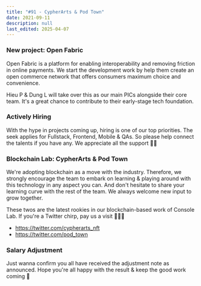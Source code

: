 ```yaml
---
title: "#91 - CypherArts & Pod Town"
date: 2021-09-11
description: null
last_edited: 2025-04-07
---
```


### New project: Open Fabric

Open Fabric is a platform for enabling interoperability and removing friction in online payments. We start the development work by help them create an open commerce network that offers consumers maximum choice and convenience.

Hieu P & Dung L will take over this as our main PICs alongside their core team. It's a great chance to contribute to their early-stage tech foundation.

### Actively Hiring

With the hype in projects coming up, hiring is one of our top priorities. The seek applies for Fullstack, Frontend, Mobile & QAs. So please help connect the talents if you have any. We appreciate all the support 🙏🏻

### Blockchain Lab: CypherArts & Pod Town

We're adopting blockchain as a move with the industry. Therefore, we strongly encourage the team to embark on learning & playing around with this technology in any aspect you can. And don't hesitate to share your learning curve with the rest of the team. We always welcome new input to grow together.

These twos are the latest rookies in our blockchain-based work of Console Lab. If you're a Twitter chirp, pay us a visit 💁🏻‍♀️

- <https://twitter.com/cypherarts_nft>
- <https://twitter.com/pod_town>

### Salary Adjustment

Just wanna confirm you all have received the adjustment note as announced. Hope you're all happy with the result & keep the good work coming 💯
